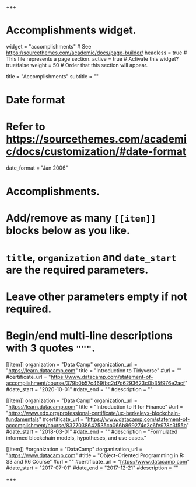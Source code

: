+++
# Accomplishments widget.
widget = "accomplishments"  # See https://sourcethemes.com/academic/docs/page-builder/
headless = true  # This file represents a page section.
active = true  # Activate this widget? true/false
weight = 50  # Order that this section will appear.

title = "Accomplish&shy;ments"
subtitle = ""

# Date format
#   Refer to https://sourcethemes.com/academic/docs/customization/#date-format
date_format = "Jan 2006"

# Accomplishments.
#   Add/remove as many `[[item]]` blocks below as you like.
#   `title`, `organization` and `date_start` are the required parameters.
#   Leave other parameters empty if not required.
#   Begin/end multi-line descriptions with 3 quotes `"""`.

[[item]]
  organization = "Data Camp"
  organization_url = "https://learn.datacamp.com"
  title = "Introduction to Tidyverse"
  #url = ""
  #certificate_url = "https://www.datacamp.com/statement-of-accomplishment/course/379b0b57c469fbc2d7d6293623c0b35f976e2acf"
  #date_start = "2020-10-01"
  #date_end = ""
  #description = ""

[[item]]
  organization = "Data Camp"
  organization_url = "https://learn.datacamp.com"
  title = "Introduction to R for Finance"
  #url = "https://www.edx.org/professional-certificate/uc-berkeleyx-blockchain-fundamentals"
  #certificate_url = "https://www.datacamp.com/statement-of-accomplishment/course/8327038642535ca066b869274c2c6fe978c3f55b"
  #date_start = "2018-03-01"
  #date_end = ""
  #description = "Formulated informed blockchain models, hypotheses, and use cases."
  
[[item]]
  #organization = "DataCamp"
  #organization_url = "https://www.datacamp.com"
  #title = "Object-Oriented Programming in R: S3 and R6 Course"
  #url = ""
  #certificate_url = "https://www.datacamp.com"
  #date_start = "2017-07-01"
  #date_end = "2017-12-21"
  #description = ""

+++
